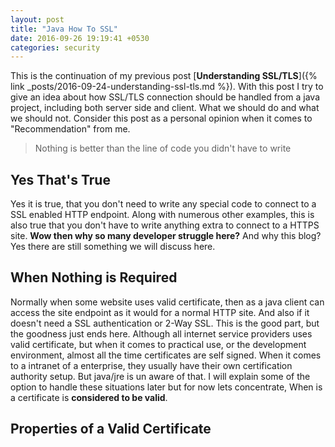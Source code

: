 ```yaml
---
layout: post
title: "Java How To SSL"
date: 2016-09-26 19:19:41 +0530
categories: security
---
```


This is the continuation of my previous post [**Understanding SSL/TLS**]({% link _posts/2016-09-24-understanding-ssl-tls.md %}). With this post I try to give an idea about how SSL/TLS connection should be handled from a java project, including both server side and client. What we should do and what we should not. Consider this post as a personal opinion when it comes to "Recommendation" from me.

> Nothing is better than the line of code you didn't have to write

## Yes That's True

Yes it is true, that you don't need to write any special code to connect to a SSL enabled HTTP endpoint. Along with numerous other examples, this is also true that you don't have to write anything extra to connect to a HTTPS site. **Wow then why so many developer struggle here?** And why this blog? Yes there are still something we will discuss here.

## When Nothing is Required

Normally when some website uses valid certificate, then as a java client can access the site endpoint as it would for a normal HTTP site. And also if it doesn't need a SSL authentication or 2-Way SSL. This is the good part, but the goodness just ends here. Although all internet service providers uses valid certificate, but when it comes to practical use, or the development environment, almost all the time certificates are self signed. When it comes to a intranet of a enterprise, they usually have their own certification authority setup. But java/jre is un aware of that. I will explain some of the option to handle these situations later but for now lets concentrate, When is a certificate is **considered to be valid**.

## Properties of a Valid Certificate

